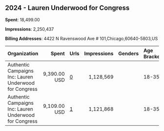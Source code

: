 ## 2024 - Lauren Underwood for Congress 
**Spent**: 18,499.00

**Impressions**: 2,250,437

**Billing Addresses**: 4422 N Ravenswood Ave # 101,Chicago,60640-5803,US

|Organization|Spent|Urls|Impressions|Genders|Age Brackets|Country Codes|
|:---|---:|:---|---:|:---|:---|:---|
|Authentic Campaigns Inc: Lauren Underwood for Congress|9,390.00 USD|[0](https://www.snap.com/political-ads/asset/065d1f6e9d5b587fa45acb0768f6f2acebda2e5ceaaedcb92ffde7ef0d45b7fc?mediaType=mp4)|1,128,569||18-35|united states|
|Authentic Campaigns Inc: Lauren Underwood for Congress|9,109.00 USD|[1](https://www.snap.com/political-ads/asset/ae463eca23de8d04e311520a065ae81d5fc184cc04c66e108a7061e66c5a8b64?mediaType=mp4)|1,121,868||18-35|united states|
